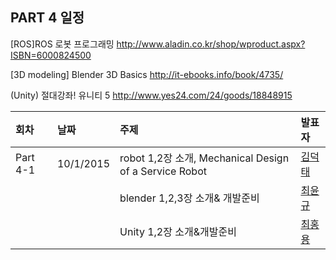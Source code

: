 ## PART 4 일정
[ROS]ROS 로봇 프로그래밍
http://www.aladin.co.kr/shop/wproduct.aspx?ISBN=6000824500

[3D modeling] Blender 3D Basics
http://it-ebooks.info/book/4735/

(Unity) 절대강좌! 유니티 5
http://www.yes24.com/24/goods/18848915

|회차	    |날짜	   |주제	                                                    |발표자	|
|:---	    |:---	   |:---	                                                    |:---	|
|Part 4-1    |10/1/2015  |robot 1,2장 소개, Mechanical Design of a Service Robot |[김덕태](https://www.facebook.com/deogtae)  |
|            |           |blender 1,2,3장 소개& 개발준비 |[최윤규](https://www.facebook.com/yunkyu.choi.56)  |
|            |           |Unity 1,2장 소개&개발준비  |[최홍용](https://www.facebook.com/profile.php?id=100000171922391)  |


